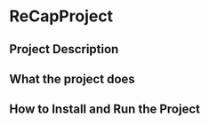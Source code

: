 # ReCapProject

## Project Description

## What the project does

## How to Install and Run the Project
